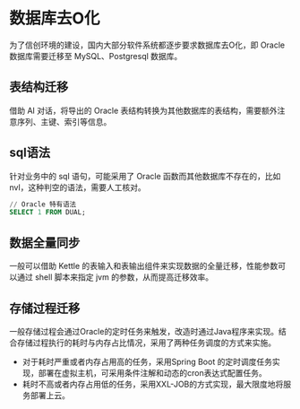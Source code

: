 # 数据库去O化
为了信创环境的建设，国内大部分软件系统都逐步要求数据库去O化，即 Oracle 数据库需要迁移至 MySQL、Postgresql 数据库。

## 表结构迁移
借助 AI 对话，将导出的 Oracle 表结构转换为其他数据库的表结构，需要额外注意序列、主键、索引等信息。

## sql语法
针对业务中的 sql 语句，可能采用了 Oracle 函数而其他数据库不存在的，比如 nvl，这种判空的语法，需要人工核对。

```sql
// Oracle 特有语法
SELECT 1 FROM DUAL;

```

## 数据全量同步
一般可以借助 Kettle 的表输入和表输出组件来实现数据的全量迁移，性能参数可以通过 shell 脚本来指定 jvm 的参数，从而提高迁移效率。

## 存储过程迁移
一般存储过程会通过Oracle的定时任务来触发，改造时通过Java程序来实现。结合存储过程执行的耗时与内存占比情况，采用了两种任务调度的方式来实施。
- 对于耗时严重或者内存占用高的任务，采用Spring Boot 的定时调度任务实现，部署在虚拟主机，可采用条件注解和动态的cron表达式配置任务。
- 耗时不高或者内存占用低的任务，采用XXL-JOB的方式实现，最大限度地将服务部署上云。


